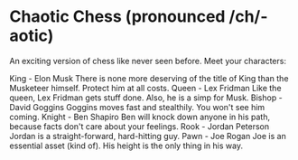 # Chaotic Chess (pronounced /ch/-aotic)

An exciting version of chess like never seen before. Meet your characters:

King - Elon Musk
  There is none more deserving of the title of King than the Musketeer himself. Protect him at all costs.
Queen - Lex Fridman
  Like the queen, Lex Fridman gets stuff done. Also, he is a simp for Musk.
Bishop - David Goggins
  Goggins moves fast and stealthily. You won't see him coming.
Knight - Ben Shapiro
  Ben will knock down anyone in his path, because facts don't care about your feelings.
Rook - Jordan Peterson
  Jordan is a straight-forward, hard-hitting guy.
Pawn - Joe Rogan
  Joe is an essential asset (kind of). His height is the only thing in his way.
